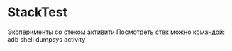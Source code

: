 # StackTest
Эксперименты со стеком активити
Посмотреть стек можно командой: adb shell dumpsys activity
